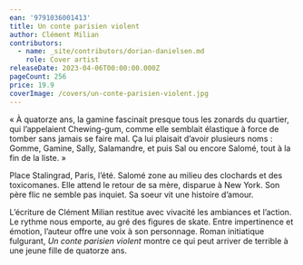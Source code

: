```yaml
---
ean: '9791036001413'
title: Un conte parisien violent
author: Clément Milian
contributors:
  - name: _site/contributors/dorian-danielsen.md
    role: Cover artist
releaseDate: 2023-04-06T00:00:00.000Z
pageCount: 256
price: 19.9
coverImage: /covers/un-conte-parisien-violent.jpg
---
```


« À quatorze ans, la gamine fascinait presque tous les zonards du quartier, qui l’appelaient Chewing-gum, comme elle semblait élastique à force de tomber sans jamais se faire mal. Ça lui plaisait d’avoir plusieurs noms : Gomme, Gamine, Sally, Salamandre, et puis Sal ou encore Salomé, tout à la fin de la liste. »

Place Stalingrad, Paris, l’été.
Salomé zone au milieu des clochards et des toxicomanes. Elle attend le retour de sa mère, disparue à New York. Son père flic ne semble pas inquiet. Sa soeur vit une histoire d’amour.

L’écriture de Clément Milian restitue avec vivacité les ambiances et l’action. Le rythme nous emporte, au gré des figures de skate. Entre impertinence et émotion, l’auteur offre une voix à son personnage.
Roman initiatique fulgurant, *Un conte parisien violent* montre ce qui peut arriver de terrible à une jeune fille de quatorze ans.
